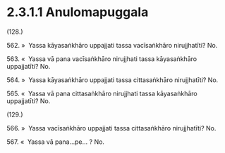 # 2.3.1.1 Anulomapuggala

(128.)

562\. »  Yassa kāyasaṅkhāro uppajjati tassa vacīsaṅkhāro nirujjhatīti? No.

563\. «  Yassa vā pana vacīsaṅkhāro nirujjhati tassa kāyasaṅkhāro uppajjatīti? No.

564\. »  Yassa kāyasaṅkhāro uppajjati tassa cittasaṅkhāro nirujjhatīti? No.

565\. «  Yassa vā pana cittasaṅkhāro nirujjhati tassa kāyasaṅkhāro uppajjatīti? No.

(129.)

566\. »  Yassa vacīsaṅkhāro uppajjati tassa cittasaṅkhāro nirujjhatīti? No.

567\. «  Yassa vā pana…pe… ? No.
